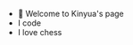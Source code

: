 - 👋 Welcome to Kinyua's page
-  I code
-  I love chess


<!---
ekinyua/ekinyua is a ✨ special ✨ repository because its `README.md` (this file) appears on your GitHub profile.
You can click the Preview link to take a look at your changes.
--->
